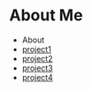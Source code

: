 About Me
================

<ul id="subMenue">
    <li><a class="selected" title= "About Me">About</a></li>
    <li><a href="/p1.md" title= "This is project1">project1</a></li>
    <li><a href="/p2.md" title= "This is project2">project2</a></li>
    <li><a href="/p3.md" title= "This is project3">project3</a></li>
    <li><a href="/p4.md" title= "This is project4">project4</a></li>
</ul>


